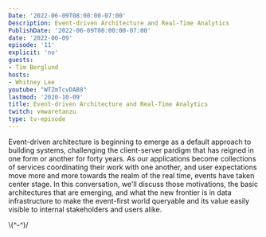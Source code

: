```yaml
---
Date: '2022-06-09T08:00:00-07:00'
Description: Event-driven Architecture and Real-Time Analytics
PublishDate: '2022-06-09T00:00:00-07:00'
date: '2022-06-09'
episode: '11'
explicit: 'no'
guests:
- Tim Berglund
hosts:
- Whitney Lee
youtube: "WTZmTcvDAB8"
lastmod: '2020-10-09'
title: Event-driven Architecture and Real-Time Analytics
twitch: vmwaretanzu
type: tv-episode
---
```


Event-driven architecture is beginning to emerge as a default approach to building systems, challenging the client-server pardigm that has reigned in one form or another for forty years. As our applications become collections of services coordinating their work with one another, and user expectations move more and more towards the realm of the real time, events have taken center stage. In this conversation, we'll discuss those motivations, the basic architectures that are emerging, and what the new frontier is in data infrastructure to make the event-first world queryable and its value easily visible to internal stakeholders and users alike.


\\(^-^)/
